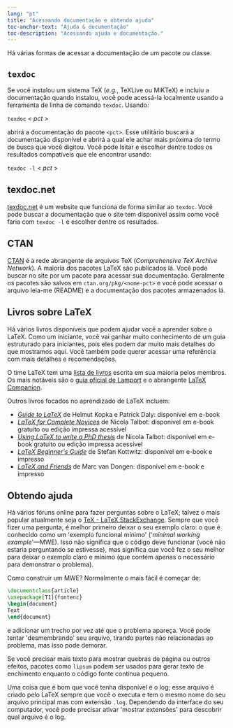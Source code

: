 ```yaml
---
lang: "pt"
title: "Acessando documentação e obtendo ajuda"
toc-anchor-text: "Ajuda & documentação"
toc-description: "Acessando ajuda e documentação."
---
```


Há várias formas de acessar a documentação de um pacote ou classe.

## `texdoc`

Se você instalou um sistema TeX (_e.g._, TeXLive ou MiKTeX) e incluiu a
documentação quando instalou, você pode acessá-la localmente usando a ferramenta
de linha de comando `texdoc`.  Usando:

`texdoc` < _pct_ >

abrirá a documentação do pacote `<pct>`.  Esse utilitário buscará a documentação
disponível e abrirá a qual ele achar mais próxima do termo de busca que você
digitou.  Você pode lsitar e escolher dentre todos os resultados compatíveis que
ele encontrar usando:

`texdoc -l` < _pct_ >

## texdoc.net

[texdoc.net](https://texdoc.net/) é um website que funciona de forma similar ao
`texdoc`.  Você pode buscar a documentação que o site tem disponível assim como
você faria com `texdoc -l` e escolher dentre os resultados.

## CTAN

[CTAN](https://www.ctan.org) é a rede abrangente de arquivos TeX
(_Comprehensive TeX Archive Network_).  A maioria dos pacotes LaTeX são
publicados lá.  Você pode buscar no site por um pacote para acessar sua
documentação.  Geralmente os pacotes são salvos em `ctan.org/pkg/<nome-pct>`
e você pode acessar o arquivo leia-me (README) e a documentação dos pacotes
armazenados lá.

## Livros sobre LaTeX

Há vários livros disponíveis que podem ajudar você a aprender sobre o LaTeX.
Como um iniciante, você vai ganhar muito conhecimento de um guia estruturado
para iniciantes, pois eles podem dar muito mais detalhes do que mostramos aqui.
Você também pode querer acessar uma referência com mais detalhes e
recomendações.

O time LaTeX tem uma [lista de livros](https://www.latex-project.org/help/books)
escrita em sua maioria pelos membros.  Os mais notáveis são o
[guia oficial de Lamport](https://www.informit.com/store/latex-a-document-preparation-system-9780201529838)
e o abrangente
[LaTeX Companion](https://www.informit.com/store/latex-companion-9780201362992).

Outros livros focados no aprendizado de LaTeX incluem:

- [_Guide to
  LaTeX_](https://www.informit.com/store/guide-to-latex-9780132651714) de Helmut
  Kopka e Patrick Daly: disponível em e-book
- [_LaTeX for Complete Novices_](https://www.dickimaw-books.com/latex/novices/)
  de Nicola Talbot: disponível em e-book gratuito ou edição impressa acessível
- [_Using LaTeX to write a PhD
  thesis_](https://www.dickimaw-books.com/latex/thesis/)
  de Nicola Talbot: disponível em e-book gratuito ou edição impressa acessível
- [_LaTeX Beginner's Guide_](https://www.packtpub.com/gb/hardware-and-creative/latex-beginners-guide)
  de Stefan Kottwitz: disponível em e-book e impresso
- [_LaTeX and Friends_](https://www.springer.com/gp/book/9783642238154)
  de Marc van Dongen: disponível em e-book e impresso

## Obtendo ajuda

Há vários fóruns online para fazer perguntas sobre o LaTeX;  talvez o mais
popular atualmente seja o
[TeX - LaTeX StackExchange](https://tex.stackexchange.com).  Sempre que você
fizer uma pergunta, é melhor primeiro deixar o seu exemplo claro:  o que é
conhecido como um 'exemplo funcional mínimo'
('_minimal working example_'&mdash;MWE).  Isso não significa que o código deve
funcionar (você não estaria perguntando se estivesse), mas significa que você
fez o seu melhor para deixar o exemplo claro e mínimo (que contém apenas o
necessário para demonstrar o problema).

Como construir um MWE?  Normalmente o mais fácil é começar de:

```latex
\documentclass{article}
\usepackage[T1]{fontenc}
\begin{document}
Text
\end{document}
```

e adicionar um trecho por vez até que o problema apareça.  Você pode tentar
'desmembrando' seu arquivo, tirando partes não relacionadas ao problema, mas
isso pode demorar.

Se você precisar mais texto para mostrar quebras de página ou outros efeitos,
pacotes como `lipsum` podem ser usados para gerar texto de enchimento enquanto
o código fonte continua pequeno.

Uma coisa que é bom que você tenha disponível é o log;  esse arquivo é criado
pelo LaTeX sempre que você o executa e tem o mesmo nome do seu arquivo principal
mas com extensão `.log`.  Dependendo da interface do seu computador, você pode
precisar ativar 'mostrar extensões' para descobrir qual arquivo é o log.
